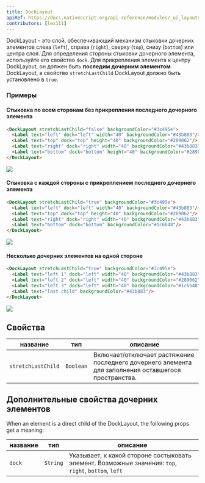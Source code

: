 ```yaml
---
title: DockLayout
apiRef: https://docs.nativescript.org/api-reference/modules/_ui_layouts_dock_layout_
contributors: [lex111]
---
```


DockLayout - это слой, обеспечивающий механизм стыковки дочерних элементов слева (`left`), справа (`right`), сверху (`top`), снизу (`bottom`) или центра слоя. Для определения стороны стыковки дочерного элемента, используйте его свойство `dock`. Для прикрепления элемента к центру DockLayout, он должен быть **последим дочерним элементом** DockLayout, а свойство `stretchLastChild` DockLayout должно быть установлено в `true`.

### Примеры

#### Стыковка по всем сторонам без прикрепления последнего дочерного элемента

```html
<DockLayout stretchLastChild="false" backgroundColor="#3c495e">
  <Label text="left" dock="left" width="40" backgroundColor="#43b883"/>
  <Label text="top" dock="top" height="40" backgroundColor="#289062"/>
  <Label text="right" dock="right" width="40" backgroundColor="#43b883"/>
  <Label text="bottom" dock="bottom" height="40" backgroundColor="#289062"/>
</DockLayout>
```
<img class="md:w-1/2 lg:w-1/3" src="https://art.nativescript-vue.org/layouts/dock_layout_no_stretch.svg" />

#### Стыковка с каждой стороны с прикреплением последнего дочернего элемента

```html
<DockLayout stretchLastChild="true" backgroundColor="#3c495e">
  <Label text="left" dock="left" width="40" backgroundColor="#43b883"/>
  <Label text="top" dock="top" height="40" backgroundColor="#289062"/>
  <Label text="right" dock="right" width="40" backgroundColor="#43b883"/>
  <Label text="bottom" dock="bottom" backgroundColor="#1c6b48"/>
</DockLayout>
```
<img class="md:w-1/2 lg:w-1/3" src="https://art.nativescript-vue.org/layouts/dock_layout_stretch.svg" />

#### Несколько дочерних элементов на одной стороне

```html
<DockLayout stretchLastChild="true" backgroundColor="#3c495e">
  <Label text="left 1" dock="left" width="40" backgroundColor="#43b883"/>
  <Label text="left 2" dock="left" width="40" backgroundColor="#289062"/>
  <Label text="left 3" dock="left" width="40" backgroundColor="#1c6b48"/>
  <Label text="last child" backgroundColor="#43b883"/>
</DockLayout>
```
<img class="md:w-1/2 lg:w-1/3" src="https://art.nativescript-vue.org/layouts/dock_layout_multiple_on_same_side.svg" />

## Свойства

| название | тип | описание |
|------|------|-------------|
`stretchLastChild` | `Boolean` | Включает/отключает растяжение последнего дочернего элемента для заполнения оставшегося пространства.

## Дополнительные свойства дочерних элементов

When an element is a direct child of the DockLayout, the following
props get a meaning:

| название | тип | описание |
|------|------|-------------|
`dock` | `String` | Указывает, к какой стороне состыковать элемент. Возможные значения: `top`, `right`, `bottom`, `left`
